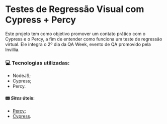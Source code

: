 # Testes de Regressão Visual com Cypress + Percy
Este projeto tem como objetivo promover um contato prático com o Cypress e o Percy, a fim de entender como funciona um teste de regressão virtual. Ele integra o 2º dia da QA Week, evento de QA promovido pela Invillia.

### :computer: Tecnologias utilizadas:
- NodeJS;
- Cypress;
- Percy.

#### :pager: *Sites* úteis:
- [Percy](https://percy.io/);
- [Cypress](https://www.cypress.io/).
